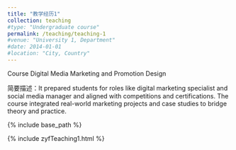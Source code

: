 ```yaml
---
title: "教学经历1"
collection: teaching
#type: "Undergraduate course"
permalink: /teaching/teaching-1
#venue: "University 1, Department"
#date: 2014-01-01
#location: "City, Country"
---
```


Course Digital Media Marketing and Promotion Design

简要描述：It prepared students for roles like digital marketing specialist and social media manager 
 and aligned with competitions and certifications. The course integrated real-world marketing projects 
 and case studies to bridge theory and practice. 

{% include base_path %}

<html>
    <head>
        <title>Embedded HTML</title>
    </head>
    <body>                
          {% include zyfTeaching1.html %}       
    </body>
</html>
